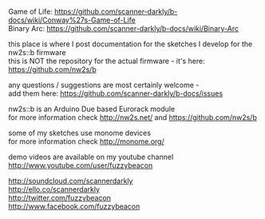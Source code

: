Game of Life: https://github.com/scanner-darkly/b-docs/wiki/Conway%27s-Game-of-Life  
Binary Arc: https://github.com/scanner-darkly/b-docs/wiki/Binary-Arc

this place is where I post documentation for the sketches I develop for the nw2s::b firmware  
this is NOT the repository for the actual firmware - it's here: https://github.com/nw2s/b  
  
any questions / suggestions are most certainly welcome -   
add them here: https://github.com/scanner-darkly/b-docs/issues

nw2s::b is an Arduino Due based Eurorack module  
for more information check http://nw2s.net/ and https://github.com/nw2s/b
  
some of my sketches use monome devices  
for more information check http://monome.org/  
  
demo videos are available on my youtube channel  
http://www.youtube.com/user/fuzzybeacon  
  
http://soundcloud.com/scannerdarkly  
http://ello.co/scannerdarkly  
http://twitter.com/fuzzybeacon  
http://www.facebook.com/fuzzybeacon  
